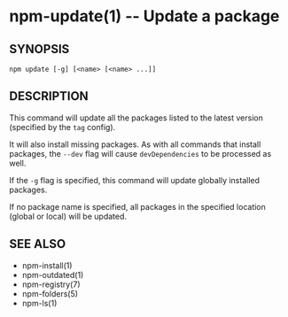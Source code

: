 npm-update(1) -- Update a package
=================================


















































<extoc></extoc>

## SYNOPSIS

    npm update [-g] [<name> [<name> ...]]

## DESCRIPTION

This command will update all the packages listed to the latest version
(specified by the `tag` config).

It will also install missing packages. As with all commands that install
packages, the `--dev` flag will cause `devDependencies` to be processed
as well.

If the `-g` flag is specified, this command will update globally installed
packages.

If no package name is specified, all packages in the specified location (global
or local) will be updated.

## SEE ALSO

* npm-install(1)
* npm-outdated(1)
* npm-registry(7)
* npm-folders(5)
* npm-ls(1)
